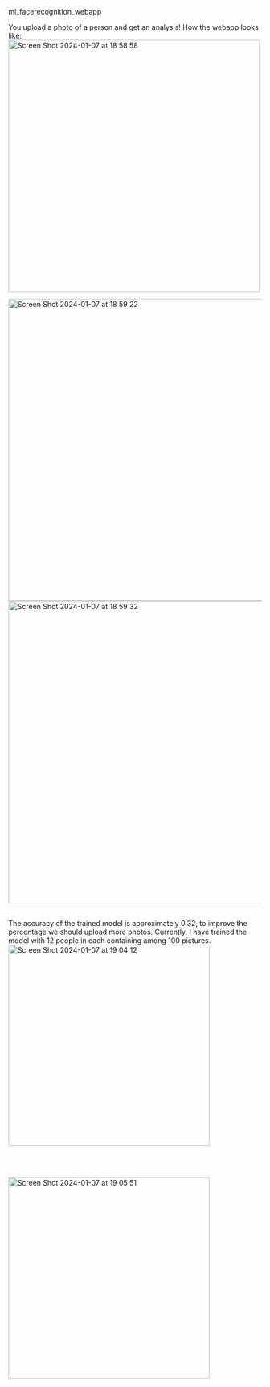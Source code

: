 ml_facerecognition_webapp

You upload a photo of a person and get an analysis!
How the webapp looks like:
<img width="500" alt="Screen Shot 2024-01-07 at 18 58 58" src="https://github.com/aruzhannurman/ml_facerecognition_webapp/assets/94863265/4c1cfa36-d339-471a-abb6-d0c9172bd526">


<img width="600" alt="Screen Shot 2024-01-07 at 18 59 22" src="https://github.com/aruzhannurman/ml_facerecognition_webapp/assets/94863265/6258f8b7-0eaa-4f47-afd5-abd06e9ef8cf">


<img width="600" alt="Screen Shot 2024-01-07 at 18 59 32" src="https://github.com/aruzhannurman/ml_facerecognition_webapp/assets/94863265/4741b05b-41fa-4132-9889-a886f78f1ea1">
<br></br>

The accuracy of the trained model is approximately 0.32, to improve the percentage we should upload more photos. 
Currently, I have trained the model with 12 people in each containing among 100 pictures.
<img width="400" alt="Screen Shot 2024-01-07 at 19 04 12" src="https://github.com/aruzhannurman/ml_facerecognition_webapp/assets/94863265/cd3240b1-b13b-4088-bc7d-7f27be46ec40">

<br></br>

<img width="400" alt="Screen Shot 2024-01-07 at 19 05 51" src="https://github.com/aruzhannurman/ml_facerecognition_webapp/assets/94863265/a32e9c7c-8d2b-48bf-a3dd-e83b9d4793a7">
